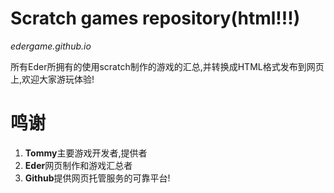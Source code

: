 # Scratch games repository(html!!!)
*edergame.github.io*

所有Eder所拥有的使用scratch制作的游戏的汇总,并转换成HTML格式发布到网页上,欢迎大家游玩体验!

# 鸣谢
1. **Tommy**主要游戏开发者,提供者
2. **Eder**网页制作和游戏汇总者
3. **Github**提供网页托管服务的可靠平台!

